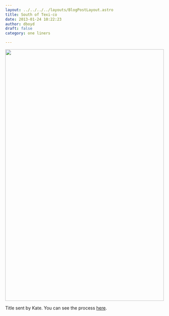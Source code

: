 ```yaml
---
layout: ../../../../layouts/BlogPostLayout.astro
title: South of Texi-co
date: 2013-01-24 10:22:23
author: dboyd
draft: false
category: one liners

---
```


<img
    srcset="https://img.danaboyd.com/images/2013/01/texico_720.avif 720w, https://img.danaboyd.com/images/2013/01/texico_480.avif 480w"
    sizes="(max-width: 720px) 100vw, (max-width: 480px) 100vw"
    src="https://img.danaboyd.com/images/2013/01/texico.jpg"
    alt=""
    style="width: clamp(0px, 100%, 800px); height: auto;"
/>

Title sent by Kate. You can see the process <a href="https://danaboyd.com/south-of-texi-co/">here</a>.
<!-- TODO fix link -->

